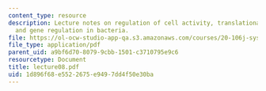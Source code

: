 ```yaml
---
content_type: resource
description: Lecture notes on regulation of cell activity, translational control,
  and gene regulation in bacteria.
file: https://ol-ocw-studio-app-qa.s3.amazonaws.com/courses/20-106j-systems-microbiology-fall-2006/1d896f68e5522675e9497dd4f50e30ba_lecture08.pdf
file_type: application/pdf
parent_uid: a9bf6d70-8079-9cbb-1501-c3710795e9c6
resourcetype: Document
title: lecture08.pdf
uid: 1d896f68-e552-2675-e949-7dd4f50e30ba
---
```

